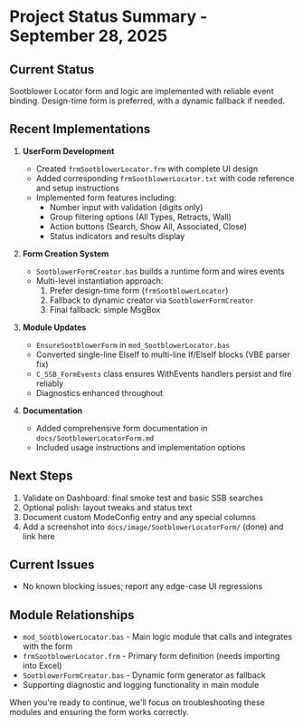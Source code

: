 # Project Status Summary - September 28, 2025

## Current Status
Sootblower Locator form and logic are implemented with reliable event binding. Design-time form is preferred, with a dynamic fallback if needed.

## Recent Implementations

1. **UserForm Development**
   - Created `frmSootblowerLocator.frm` with complete UI design
   - Added corresponding `frmSootblowerLocator.txt` with code reference and setup instructions
   - Implemented form features including:
     - Number input with validation (digits only)
     - Group filtering options (All Types, Retracts, Wall)
     - Action buttons (Search, Show All, Associated, Close)
     - Status indicators and results display

2. **Form Creation System**
    - `SootblowerFormCreator.bas` builds a runtime form and wires events
    - Multi-level instantiation approach:
       1. Prefer design-time form (`frmSootblowerLocator`)
       2. Fallback to dynamic creator via `SootblowerFormCreator`
       3. Final fallback: simple MsgBox

3. **Module Updates**
   - `EnsureSootblowerForm` in `mod_SootblowerLocator.bas`
   - Converted single-line ElseIf to multi-line If/ElseIf blocks (VBE parser fix)
   - `C_SSB_FormEvents` class ensures WithEvents handlers persist and fire reliably
   - Diagnostics enhanced throughout

4. **Documentation**
   - Added comprehensive form documentation in `docs/SootblowerLocatorForm.md`
   - Included usage instructions and implementation options

## Next Steps

1. Validate on Dashboard: final smoke test and basic SSB searches
2. Optional polish: layout tweaks and status text
3. Document custom ModeConfig entry and any special columns
4. Add a screenshot into `docs/image/SootblowerLocatorForm/` (done) and link here

## Current Issues
- No known blocking issues; report any edge-case UI regressions

## Module Relationships
- `mod_SootblowerLocator.bas` - Main logic module that calls and integrates with the form
- `frmSootblowerLocator.frm` - Primary form definition (needs importing into Excel)
- `SootblowerFormCreator.bas` - Dynamic form generator as fallback
- Supporting diagnostic and logging functionality in main module

When you're ready to continue, we'll focus on troubleshooting these modules and ensuring the form works correctly.